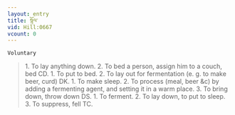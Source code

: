 ```yaml
---
layout: entry
title: སྙོལ་
vid: Hill:0667
vcount: 0
---
```

`Voluntary` 
> 1\.
 To lay anything down\.
 2\.
 To bed a person, assign him to a couch, bed CD\.
 1\.
 To put to bed\.
 2\.
 To lay out for fermentation (e\.
g\.
 to make beer, curd) DK\.
 1\.
 To make sleep\.
 2\.
 To process (meal, beer &c) by adding a fermenting agent, and setting it in a warm place\.
 3\.
 To bring down, throw down DS\.
 1\.
 To ferment\.
 2\.
 To lay down, to put to sleep\.
 3\.
 To suppress, fell TC\.

